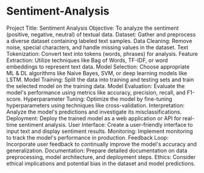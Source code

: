 # Sentiment-Analysis
Project Title: Sentiment Analysis
Objective: To analyze the sentiment (positive, negative, neutral) of textual data.
Dataset: Gather and preprocess a diverse dataset containing labeled text samples.
Data Cleaning: Remove noise, special characters, and handle missing values in the dataset.
Text Tokenization: Convert text into tokens (words, phrases) for analysis.
Feature Extraction: Utilize techniques like Bag of Words, TF-IDF, or word embeddings to represent text data.
Model Selection: Choose appropriate ML & DL algorithms like Naive Bayes, SVM, or deep learning models like LSTM.
Model Training: Split the data into training and testing sets and train the selected model on the training data.
Model Evaluation: Evaluate the model's performance using metrics like accuracy, precision, recall, and F1-score.
Hyperparameter Tuning: Optimize the model by fine-tuning hyperparameters using techniques like cross-validation.
Interpretation: Analyze the model's predictions and investigate its misclassifications.
Deployment: Deploy the trained model as a web application or API for real-time sentiment analysis.
User Interface: Create a user-friendly interface to input text and display sentiment results.
Monitoring: Implement monitoring to track the model's performance in production.
Feedback Loop: Incorporate user feedback to continually improve the model's accuracy and generalization.
Documentation: Prepare detailed documentation on data preprocessing, model architecture, and deployment steps.
Ethics: Consider ethical implications and potential bias in the dataset and model predictions.
